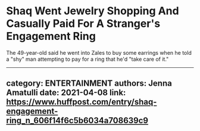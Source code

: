 # Shaq Went Jewelry Shopping And Casually Paid For A Stranger's Engagement Ring

The 49-year-old said he went into Zales to buy some earrings when he told a "shy" man attempting to pay for a ring that he'd "take care of it."

---
category: ENTERTAINMENT
authors: Jenna Amatulli
date: 2021-04-08
link: https://www.huffpost.com/entry/shaq-engagement-ring_n_606f14f6c5b6034a708639c9
---
